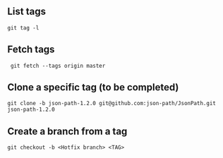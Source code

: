 ## List tags
```
git tag -l
```
## Fetch tags
```
 git fetch --tags origin master
 ```
## Clone a specific tag (to be completed)
```
git clone -b json-path-1.2.0 git@github.com:json-path/JsonPath.git json-path-1.2.0
```
## Create a branch from a tag
```
git checkout -b <Hotfix branch> <TAG>
```
